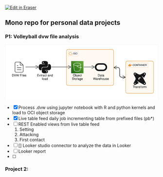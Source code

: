 <p><a target="_blank" href="https://app.eraser.io/workspace/XMmPmon1a15VrKfLl5NV" id="edit-in-eraser-github-link"><img alt="Edit in Eraser" src="https://firebasestorage.googleapis.com/v0/b/second-petal-295822.appspot.com/o/images%2Fgithub%2FOpen%20in%20Eraser.svg?alt=media&amp;token=968381c8-a7e7-472a-8ed6-4a6626da5501"></a></p>

## Mono repo for personal data projects
### P1: Volleyball dvw file analysis
![P1 Architecture](/.eraser/XMmPmon1a15VrKfLl5NV___RdoVNMO293MC7rH6kLBadSgeQJ53___---figure---lGNKT0l6t6no1bJubA29h---figure---IsQdEi7aeCqww_hiEN1NSw.png "P1 Architecture")

- [x] Process .dvw using jupyter notebook with R and python kernels and load to OCI object storage
- [x] Live table feed daily job incrementing table from prefixed files (pb*)
- [ ] REST Enabled views from live table feed
    1. Setting 
    2. Attacking
    3. First contact
- [ ] [] Looker studio connector to analyze the data in Looker
- [ ] Looker report
- [ ] 
### Project 2:



<!--- Eraser file: https://app.eraser.io/workspace/XMmPmon1a15VrKfLl5NV --->